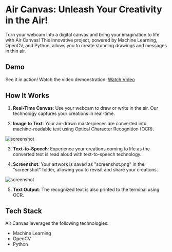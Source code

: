 # Air Canvas: Unleash Your Creativity in the Air!

Turn your webcam into a digital canvas and bring your imagination to life with Air Canvas! This innovative project, powered by Machine Learning, OpenCV, and Python, allows you to create stunning drawings and messages in thin air.

## Demo

See it in action! Watch the video demonstration: [Watch Video](https://github.com/ganeshmittal223/Air-Canvas/assets/78275410/0356ecaf-afe2-427a-ac01-d4c6986b8f0d)



## How It Works

1. **Real-Time Canvas**: Use your webcam to draw or write in the air. Our technology captures your creations in real-time.

2. **Image to Text**: Your air-drawn masterpieces are converted into machine-readable text using Optical Character Recognition (OCR).

![screenshot](https://github.com/ganeshmittal223/Air-Canvas/assets/78275410/1ab70e14-d7d7-460e-925e-00cf61485621)


3. **Text-to-Speech**: Experience your creations coming to life as the converted text is read aloud with text-to-speech technology.

4. **Screenshot**: Your artwork is saved as "screenshot.png" in the "screenshot" folder, allowing you to revisit and share your creations.


![screenshot](https://github.com/ganeshmittal223/Air-Canvas/assets/78275410/d2b91fd9-a80a-49ee-bf45-7d968dbf4399)

5. **Text Output**: The recognized text is also printed to the terminal using OCR.



## Tech Stack

Air Canvas leverages the following technologies:

- Machine Learning
- OpenCV
- Python
